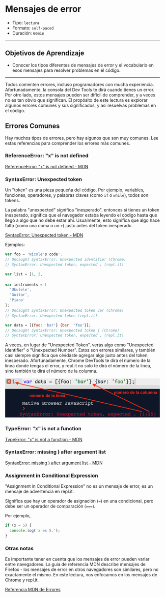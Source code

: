 # Mensajes de error

- Tipo: `lectura`
- Formato: `self-paced`
- Duración: `60min`

***

## Objetivos de Aprendizaje

- Conocer los tipos diferentes de mensajes de error y el vocabulario en esos
  mensajes para resolver problemas en el código.

***

Todos comenten errores, incluso programadores con mucha experiencia.
Afortunadamente, la consola del Dev Tools te dirá cuando tienes un error.
Por otro lado, estos mensajes pueden ser difícil de comprender, y a veces
no es tan obvio que significan. El propósito de este lectura es explorar algunos
errores comunes y sus significados, y así resuelvas problemas en el código.

## Errores Comunes

Hay muchos tipos de errores, pero hay algunos que son muy comunes. Lee estas
referencias para comprender los errores más comunes.

### ReferenceError: "x" is not defined

[ReferenceError: "x" is not defined - MDN](https://developer.mozilla.org/es/docs/Web/JavaScript/Reference/Errors/Not_defined)

### SyntaxError: Unexpected token

Un "token" es una pieza pequeña del código. Por ejemplo, variables, funciones,
operadores, y palabras claves (como `if` o `while`), todos son tokens.

La palabra "unexpected" significa "inesperado", entonces si tienes un token
inesperado, significa que el navegador estaba leyendo el código hasta que llegó
a algo que no debe estar ahí. Usualmente, esto significa que algo hace falta
(como una coma o un `+`) justo antes del token inesperado.

[SyntaxError: Unexpected token - MDN](https://developer.mozilla.org/es/docs/Web/JavaScript/Reference/Errors/Unexpected_token)

Ejemplos:

```javascript
var foo = 'Nicole's code';
// Uncaught SyntaxError: Unexpected identifier (Chrome)
// SyntaxError: Unexpected token, expected ; (repl.it)
```

```javascript
var list = [1, 2,

var instruments = [
  'Ukulele',
  'Guitar',
  'Piano'
};
// Uncaught SyntaxError: Unexpected token var (Chrome)
// SyntaxError: Unexpected token (repl.it)
```

```javascript
var data = [{foo: 'bar'} {bar: 'foo'}];
// Uncaught SyntaxError: Unexpected token { (Chrome)
// SyntaxError: Unexpected token, expected , (repl.it)
```

A veces, en lugar de "Unexpected Token", verás algo como "Unexpected Identifier"
o "Unexpected Number". Estos son errores similares, y también casi siempre
significa que olvidaste agregar algo justo antes del
token inesperado. Afortunadamente, Chrome DevTools te dirá el número de la linea
donde tengas el error, y repl.it no solo te dirá el número de la linea, sino
también te dirá el número de la columna.

![repl.it screenshot](img-line-number.png)

### TypeError: "x" is not a function

[TypeError: "x" is not a function - MDN](https://developer.mozilla.org/es/docs/Web/JavaScript/Reference/Errors/Not_a_function)

### SyntaxError: missing ) after argument list

[SyntaxError: missing ) after argument list - MDN](https://developer.mozilla.org/es/docs/Web/JavaScript/Reference/Errors/Missing_parenthesis_after_argument_list)

### Assignment in Conditional Expression

"Assignment in Conditional Expression" no es un mensaje de error, es un mensaje
de advertencia en repl.it.

Significa que hay un operador de asignación (`=`) en una condicional, pero debe
ser un operador de comparación (`===`).

Por ejemplo,

```javascript
if (x = 5) {
  console.log('x es 5.');
}
```

### Otras notas

Es importante tener en cuenta que los mensajes de error pueden variar entre
navegadores. La guía de referencia MDN describe mensajes de Firefox - los
mensajes de error en otros navegadores son similares, pero no exactamente el
mismo. En este lectura, nos enfocamos en los mensajes de Chrome y repl.it.

[Referencia MDN de Errores](https://developer.mozilla.org/es/docs/Web/JavaScript/Reference/Errors)
